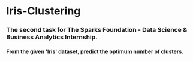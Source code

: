 # Iris-Clustering
### The second task for The Sparks Foundation - Data Science & Business Analytics Internship.
#### From the given 'Iris' dataset, predict the optimum number of clusters.
